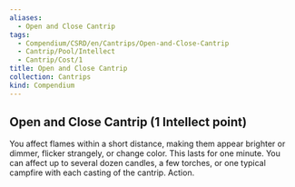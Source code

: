 ```yaml
---
aliases:
  - Open and Close Cantrip
tags:
  - Compendium/CSRD/en/Cantrips/Open-and-Close-Cantrip
  - Cantrip/Pool/Intellect
  - Cantrip/Cost/1
title: Open and Close Cantrip
collection: Cantrips
kind: Compendium
---
```

## Open and Close Cantrip  (1 Intellect point)
You affect flames within a short distance, making them appear brighter or dimmer, flicker strangely, or change color. This lasts for one minute. You can affect up to several dozen candles, a few torches, or one typical campfire with each casting of the cantrip. Action. 


